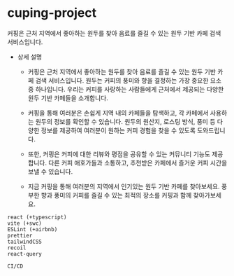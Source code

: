 # cuping-project

커핑은 근처 지역에서 좋아하는 원두를 찾아 음료를 즐길 수 있는 원두 기반 카페 검색 서비스입니다.

- 상세 설명
  - 커핑은 근처 지역에서 좋아하는 원두를 찾아 음료를 즐길 수 있는 원두 기반 카페 검색 서비스입니다. 원두는 커피의 풍미와 향을 결정하는 가장 중요한 요소 중 하나입니다. 우리는 커피를 사랑하는 사람들에게 근처에서 제공되는 다양한 원두 기반 카페들을 소개합니다.

  - 커핑을 통해 여러분은 손쉽게 지역 내의 카페들을 탐색하고, 각 카페에서 사용하는 원두의 정보를 확인할 수 있습니다. 원두의 원산지, 로스팅 방식, 풍미 등 다양한 정보를 제공하여 여러분이 원하는 커피 경험을 찾을 수 있도록 도와드립니다.

  - 또한, 커핑은 커피에 대한 리뷰와 평점을 공유할 수 있는 커뮤니티 기능도 제공합니다. 다른 커피 애호가들과 소통하고, 추천받은 카페에서 즐거운 커피 시간을 보낼 수 있습니다.

  - 지금 커핑을 통해 여러분의 지역에서 인기있는 원두 기반 카페를 찾아보세요. 풍부한 향과 풍미의 커피를 즐길 수 있는 최적의 장소를 커핑과 함께 찾아가보세요.

```text
react (+typescript)
vite (+swc)
ESLint (+airbnb)
prettier
tailwindCSS
recoil
react-query

CI/CD
```
